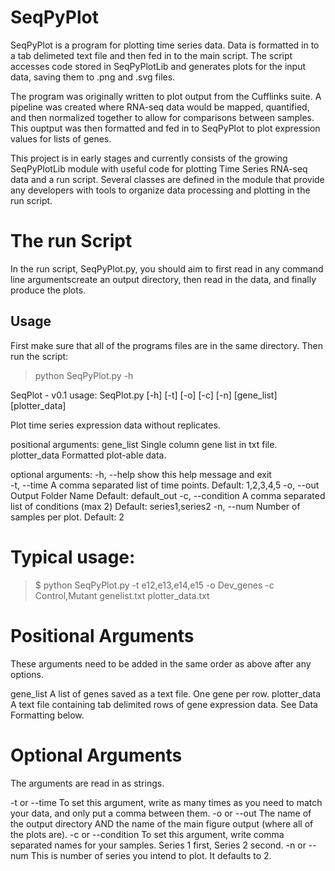 # SeqPyPlot

SeqPyPlot is a program for plotting time series data. Data is formatted in to a tab delimeted text file and then fed in to the main script. The script accesses code stored in SeqPyPlotLib and generates plots for the input data, saving them to .png and .svg files. 

The program was originally written to plot output from the Cufflinks suite. A pipeline was created where RNA-seq data would be mapped, quantified, and then normalized together to allow for comparisons between samples. This ouptput was then formatted and fed in to SeqPyPlot to plot expression values for lists of genes. 

This project is in early stages and currently consists of the growing SeqPyPlotLib module with useful code for plotting Time Series RNA-seq data and a run script. Several classes are defined in the module that provide any developers with tools to organize data processing and plotting in the run script.

# The run Script

In the run script, SeqPyPlot.py, you should aim to first read in any command line argumentscreate an output directory, then read in the data, and finally produce the plots.

## Usage

First make sure that all of the programs files are in the same directory. Then run the script:

>python SeqPyPlot.py -h

SeqPlot - v0.1
usage: SeqPlot.py [-h] [-t] [-o] [-c] [-n] [gene_list] [plotter_data]

Plot time series expression data without replicates.

positional arguments:
 gene_list              Single column gene list in txt file.
 plotter_data           Formatted plot-able data.

optional arguments:
 -h, --help             show this help message and exit             
 -t, --time             A comma separated list of time points.       Default: 1,2,3,4,5
 -o, --out              Output Folder Name                           Default: default_out
 -c, --condition        A comma separated list of conditions (max 2) Default: series1,series2
 -n, --num              Number of samples per plot.                  Default: 2
 
 
# Typical usage:
 
 >$ python SeqPyPlot.py -t e12,e13,e14,e15 -o Dev_genes -c Control,Mutant genelist.txt plotter_data.txt
 
 
# Positional Arguments
These arguments need to be added in the same order as above after any options.

gene_list               A list of genes saved as a text file. One gene per row.
plotter_data            A text file containing tab delimited rows of gene expression data. See Data Formatting below.

# Optional Arguments
The arguments are read in as strings.
 
 -t or --time           To set this argument, write as many times as you need to match your data, and only put a comma between them.
 -o or --out            The name of the output directory AND the name of the main figure output (where all of the plots are).
 -c or --condition      To set this argument, write comma separated names for your samples. Series 1 first, Series 2 second.
 -n or --num            This is number of series you intend to plot. It defaults to 2.
 
 
 
